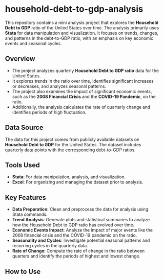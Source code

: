 # household-debt-to-gdp-analysis

This repository contains a mini analysis project that explores the **Household Debt to GDP** ratio of the United States over time. The analysis primarily uses **Stata** for data manipulation and visualization. It focuses on trends, changes, and patterns in the debt-to-GDP ratio, with an emphasis on key economic events and seasonal cycles.

## Overview

- The project analyzes quarterly **Household Debt to GDP ratio** data for the United States.
- It explores trends in the ratio over time, identifies significant increases or decreases, and analyzes seasonal patterns.
- The project also examines the impact of significant economic events, such as the **2008 Financial Crisis** and the **COVID-19 Pandemic**, on the ratio.
- Additionally, the analysis calculates the rate of quarterly change and identifies periods of high fluctuation.

## Data Source

The data for this project comes from publicly available datasets on **Household Debt to GDP** for the United States. The dataset includes quarterly data points with the corresponding debt-to-GDP ratios.

## Tools Used

- **Stata**: For data manipulation, analysis, and visualization.
- **Excel**: For organizing and managing the dataset prior to analysis.

## Key Features

- **Data Preparation**: Clean and preprocess the data for analysis using Stata commands.
- **Trend Analysis**: Generate plots and statistical summaries to analyze how the Household Debt to GDP ratio has evolved over time.
- **Economic Events Impact**: Analyze the impact of major events like the 2008 financial crisis and the COVID-19 pandemic on the ratio.
- **Seasonality and Cycles**: Investigate potential seasonal patterns and recurring cycles in the quarterly data.
- **Rate of Change**: Compute the rate of change in the ratio between quarters and identify the periods of highest and lowest change.

## How to Use

